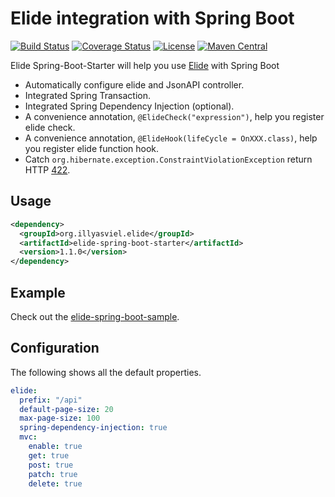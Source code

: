# Elide integration with Spring Boot
[![Build Status](https://travis-ci.org/illyasviel/elide-spring-boot.svg?branch=master)](https://travis-ci.org/illyasviel/elide-spring-boot)
[![Coverage Status](https://coveralls.io/repos/github/illyasviel/elide-spring-boot/badge.svg?branch=master)](https://coveralls.io/github/illyasviel/elide-spring-boot?branch=master)
[![License](http://img.shields.io/:license-apache-brightgreen.svg)](http://www.apache.org/licenses/LICENSE-2.0.html)
[![Maven Central](https://maven-badges.herokuapp.com/maven-central/org.illyasviel.elide/elide-spring-boot-starter/badge.svg)](https://maven-badges.herokuapp.com/maven-central/org.illyasviel.elide/elide-spring-boot-starter)

Elide Spring-Boot-Starter will help you use [Elide](https://github.com/yahoo/elide) with Spring Boot

- Automatically configure elide and JsonAPI controller.
- Integrated Spring Transaction.
- Integrated Spring Dependency Injection (optional).
- A convenience annotation, `@ElideCheck("expression")`, help you register elide check.
- A convenience annotation, `@ElideHook(lifeCycle = OnXXX.class)`, help you register elide function hook.
- Catch `org.hibernate.exception.ConstraintViolationException` return HTTP [422](https://tools.ietf.org/html/rfc4918#section-11.2).

## Usage
 
```xml
<dependency>
  <groupId>org.illyasviel.elide</groupId>
  <artifactId>elide-spring-boot-starter</artifactId>
  <version>1.1.0</version>
</dependency>
```

## Example

Check out the [elide-spring-boot-sample](elide-spring-boot-sample).

## Configuration

The following shows all the default properties.

```yaml
elide:
  prefix: "/api"
  default-page-size: 20
  max-page-size: 100
  spring-dependency-injection: true
  mvc:
    enable: true
    get: true
    post: true
    patch: true
    delete: true
```
